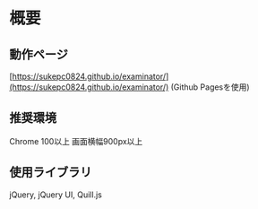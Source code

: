 # 概要
## 動作ページ
[https://sukepc0824.github.io/examinator/](https://sukepc0824.github.io/examinator/)
(Github Pagesを使用)

## 推奨環境
Chrome 100以上 画面横幅900px以上

## 使用ライブラリ
jQuery, jQuery UI, Quill.js
